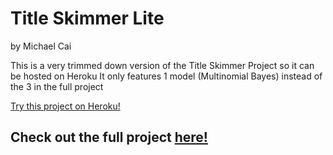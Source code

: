 # Title Skimmer Lite
by Michael Cai

This is a very trimmed down version of the Title Skimmer Project so it can be hosted on Heroku
It only features 1 model (Multinomial Bayes) instead of the 3 in the full project

[Try this project on Heroku!](https://title-skimmer-lite.herokuapp.com/)

## Check out the full project [here!](https://github.com/michael0419/TitleSkimmer)
